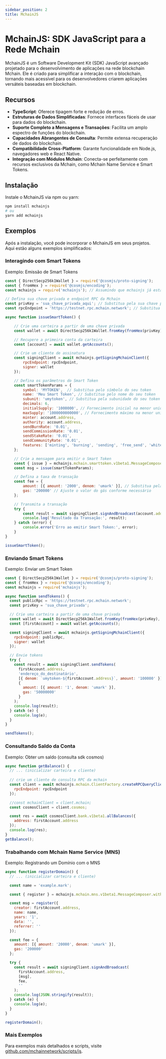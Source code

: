 ```yaml
---
sidebar_position: 2
title: MchainJS
---
```


# MchainJS: SDK JavaScript para a Rede Mchain

MchainJS é um Software Development Kit (SDK) JavaScript avançado projetado para o desenvolvimento de aplicações na rede blockchain Mchain. Ele é criado para simplificar a interação com o blockchain, tornando mais acessível para os desenvolvedores criarem aplicações versáteis baseadas em blockchain.

## Recursos

- **TypeScript**: Oferece tipagem forte e redução de erros.
- **Estruturas de Dados Simplificadas**: Fornece interfaces fáceis de usar para dados do blockchain.
- **Suporte Completo a Mensagens e Transações**: Facilita um amplo espectro de funções do blockchain.
- **Capacidades Abrangentes de Consulta**: Permite extensa recuperação de dados do blockchain.
- **Compatibilidade Cross-Platform**: Garante funcionalidade em Node.js, navegadores web e React Native.
- **Integração com Módulos Mchain**: Conecta-se perfeitamente com recursos exclusivos da Mchain, como Mchain Name Service e Smart Tokens.

## Instalação

Instale o MchainJS via npm ou yarn:

```bash
npm install mchainjs
# ou
yarn add mchainjs
```

## Exemplos

Após a instalação, você pode incorporar o MchainJS em seus projetos. Aqui estão alguns exemplos simplificados:

### Interagindo com Smart Tokens

Exemplo: Emissão de Smart Tokens

```javascript
const { DirectSecp256k1Wallet } = require('@cosmjs/proto-signing');
const { fromHex } = require('@cosmjs/encoding');
const mchainjs = require('mchainjs'); // Assumindo que mchainjs já está instalado

// Defina sua chave privada e endpoint RPC da Mchain
const privKey = 'sua_chave_privada_aqui'; // Substitua pela sua chave privada
const rpcEndpoint = 'https://testnet.rpc.mchain.network'; // Substitua pelo endpoint RPC apropriado

async function issueSmartToken() {

    // Crie uma carteira a partir de uma chave privada
    const wallet = await DirectSecp256k1Wallet.fromKey(fromHex(privKey), 'm');

    // Recupere a primeira conta da carteira
    const [account] = await wallet.getAccounts();

    // Crie um cliente de assinatura
    const signingClient = await mchainjs.getSigningMchainClient({
        rpcEndpoint: rpcEndpoint,
        signer: wallet
    });

    // Defina os parâmetros do Smart Token
    const smartTokenParams = {
        symbol: 'MYTOKEN',  // Substitua pelo símbolo do seu token
        name: 'Meu Smart Token', // Substitua pelo nome do seu token
        subunit: 'umytoken', // Substitua pela subunidade do seu token
        decimals: 6,
        initialSupply: '1000000', // Fornecimento inicial na menor unidade
        maxSupply: '1000000000000', // Fornecimento máximo na menor unidade
        minter: account.address,
        authority: account.address,
        sendBurnRate: '0.01',
        sendCommissionRate: '0.01',
        sendStakeRate: '0.01',
        sendCommunityRate: '0.01',
        features: ['minting', 'burning', 'sending', 'free_send', 'whitelist', 'freezing']
    };

    // Crie a mensagem para emitir o Smart Token
    const { issue } = mchainjs.mchain.smarttoken.v1beta1.MessageComposer.withTypeUrl;
    const msg = issue(smartTokenParams);

    // Defina a taxa de transação
    const fee = {
        amount: [{ amount: '2000', denom: 'umark' }], // Substitua pela taxa apropriada
        gas: '200000' // Ajuste o valor do gás conforme necessário
    };

    // Transmita a transação
    try {
        const result = await signingClient.signAndBroadcast(account.address, [msg], fee, '');
        console.log('Resultado da Transação:', result);
    } catch (error) {
        console.error('Erro ao emitir Smart Token:', error);
    }
}

issueSmartToken();
```

### Enviando Smart Tokens

Exemplo: Enviar um Smart Token

```javascript
const { DirectSecp256k1Wallet } = require('@cosmjs/proto-signing');
const { fromHex } = require('@cosmjs/encoding');
const mchainjs = require('mchainjs');

async function sendTokens() {
  const publicRpc = 'https://testnet.rpc.mchain.network';
  const privKey = 'sua_chave_privada';

  // Crie uma carteira a partir de uma chave privada
  const wallet = await DirectSecp256k1Wallet.fromKey(fromHex(privKey), 'm');
  const [firstAccount] = await wallet.getAccounts();

  const signingClient = await mchainjs.getSigningMchainClient({
    rpcEndpoint: publicRpc,
    signer: wallet
  });

  // Envie tokens
  try {
    const result = await signingClient.sendTokens(
      firstAccount.address,
      'endereço_do_destinatário',
      [{ denom: `umytoken-${firstAccount.address}`, amount: '100000' }],
      {
        amount: [{ amount: '1', denom: 'umark' }],
        gas: '50000000'
      }
    );
    console.log(result);
  } catch (e) {
    console.log(e);
  }
}

sendTokens();
```

### Consultando Saldo da Conta

Exemplo: Obter um saldo (consulta sdk cosmos)

```javascript
async function getBalance() {
  // ... (inicializar carteira e cliente)
  
  // crie um cliente de consulta RPC da mchain
  const client = await mchainjs.mchain.ClientFactory.createRPCQueryClient({
    rpcEndpoint: rpcEndpoint
  });

  //const mchainClient = client.mchain;
  const cosmosClient = client.cosmos;

  const res = await cosmosClient.bank.v1beta1.allBalances({
    address: firstAccount.address
  });
  console.log(res);
}
getBalance();
```

### Trabalhando com Mchain Name Service (MNS)

Exemplo: Registrando um Domínio com o MNS

```javascript
async function registerDomain() {
  // ... (inicializar carteira e cliente)

  const name = 'example.mark';

  const { register } = mchainjs.mchain.mns.v1beta1.MessageComposer.withTypeUrl;

  const msg = register({
    creator: firstAccount.address,
    name: name,
    years: '1',
    data: '',
    referrer: ''
  });

  const fee = {
    amount: [{ amount: '20000', denom: 'umark' }],
    gas: '200000'
  };

  try {
    const result = await signingClient.signAndBroadcast(
      firstAccount.address,
      [msg],
      fee,
      ''
    );
    console.log(JSON.stringify(result));
  } catch (e) {
    console.log(e);
  }
}

registerDomain();

```

### Mais Exemplos

Para exemplos mais detalhados e scripts, visite [github.com/mchainnetwork/scripts/js](https://github.com/mchainnetwork/scripts/js).
